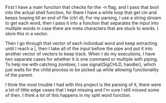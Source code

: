 First I have a main function that checks for the -n flag, and I pass that bool
into the actual shell function, for there I have a while loop that get cin
and keeps looping till an end of file (ctrl d); For my parsing, I use a string
stream to get each word, then I pass it into a function that separates the input
into multiple words in case there are meta characters that are stuck to words. I
store this in a vector.

Then I go through that vector of each individual word and keep extracting until
I reach a |, then I take all of the input before the pipe and put it into another
vector of vectors to keep track. When I do my executions, I have two separate cases
for whether it is one command or multiple with piping. To help me with catching
zombies, I use signal(SigCHLD, handler), which just waits for the child process
to be picked up while allowing functionality of the parent.

I think the most trouble I had with this project is the parsing of it, there
were a lot of little edge cases that I kept missing and I'm sure I still missed
some of then. I think a lot of this happens in my split word function. 
